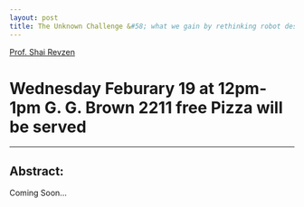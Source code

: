 ```yaml
---
layout: post
title: The Unknown Challenge &#58; what we gain by rethinking robot design - Prof. Shai Revzen
---
```


[Prof. Shai Revzen](http://www.birds.eecs.umich.edu/shai-revzen/)
# Wednesday Feburary 19 at 12pm-1pm G. G. Brown 2211 free Pizza will be served #
--------

Abstract:
--------
Coming Soon...



